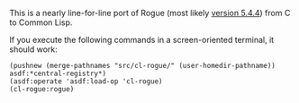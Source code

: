 This is a nearly line-for-line port of Rogue (most likely [version 5.4.4](https://github.com/Davidslv/rogue)) from C to Common Lisp. 

If you execute the following commands in a screen-oriented terminal,
it should work:

```
(pushnew (merge-pathnames "src/cl-rogue/" (user-homedir-pathname)) asdf:*central-registry*)
(asdf:operate 'asdf:load-op 'cl-rogue)
(cl-rogue:rogue)
```

